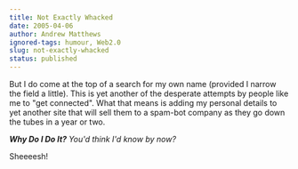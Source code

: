 ```yaml
---
title: Not Exactly Whacked
date: 2005-04-06
author: Andrew Matthews
ignored-tags: humour, Web2.0
slug: not-exactly-whacked
status: published
---
```


But I do come at the top of a search for my own name (provided I narrow the field a little). This is yet another of the desperate attempts by people like me to "get connected". What that means is adding my personal details to yet another site that will sell them to a spam-bot company as they go down the tubes in a year or two.

***Why Do I Do It?*** *You'd think I'd know by now?*

Sheeeesh!
